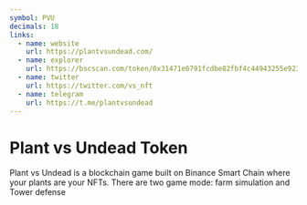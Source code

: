 ```yaml
---
symbol: PVU
decimals: 18
links:
  - name: website
    url: https://plantvsundead.com/
  - name: explorer
    url: https://bscscan.com/token/0x31471e0791fcdbe82fbf4c44943255e923f1b794
  - name: twitter
    url: https://twitter.com/vs_nft
  - name: telegram
    url: https://t.me/plantvsundead
---
```


# Plant vs Undead Token

Plant vs Undead is a blockchain game built on Binance Smart Chain where your plants are your NFTs. There are two game mode: farm simulation and Tower defense
